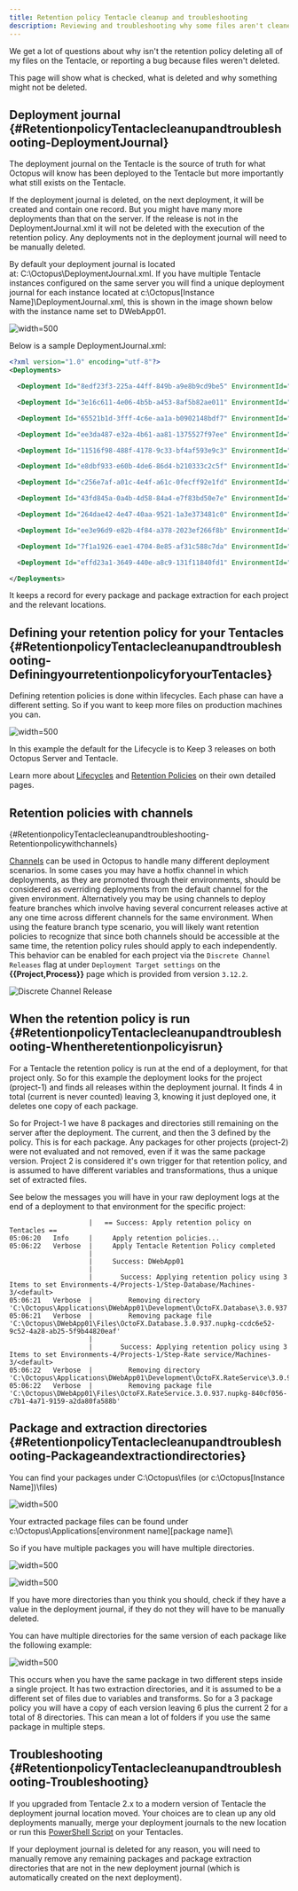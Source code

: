 ```yaml
---
title: Retention policy Tentacle cleanup and troubleshooting
description: Reviewing and troubleshooting why some files aren't cleaned up by Octopus retention policies.
---
```


We get a lot of questions about why isn't the retention policy deleting all of my files on the Tentacle, or reporting a bug because files weren't deleted.

This page will show what is checked, what is deleted and why something might not be deleted.

## Deployment journal {#RetentionpolicyTentaclecleanupandtroubleshooting-DeploymentJournal}

The deployment journal on the Tentacle is the source of truth for what Octopus will know has been deployed to the Tentacle but more importantly what still exists on the Tentacle.

If the deployment journal is deleted, on the next deployment, it will be created and contain one record. But you might have many more deployments than that on the server. If the release is not in the DeploymentJournal.xml it will not be deleted with the execution of the retention policy. Any deployments not in the deployment journal will need to be manually deleted.

By default your deployment journal is located at: C:\Octopus\DeploymentJournal.xml. If you have multiple Tentacle instances configured on the same server you will find a unique deployment journal for each instance located at c:\Octopus\[Instance Name]\DeploymentJournal.xml, this is shown in the image shown below with the instance name set to DWebApp01.

![](images/3278384.png "width=500")

Below is a sample DeploymentJournal.xml:

```xml
<?xml version="1.0" encoding="utf-8"?>
<Deployments>

  <Deployment Id="8edf23f3-225a-44ff-849b-a9e8b9cd9be5" EnvironmentId="Environments-4" ProjectId="Projects-1" PackageId="OctoFX.Database" PackageVersion="3.0.938" InstalledOn="2015-08-31 02:06:18" ExtractedFrom="C:\Octopus\DWebApp01\Files\OctoFX.Database.3.0.938.nupkg-7e3882e6-d08a-497b-a64a-dc9f14a48bf0" ExtractedTo="C:\Octopus\Applications\DWebApp01\Development\OctoFX.Database\3.0.938" RetentionPolicySet="Environments-4/Projects-1/Step-Database/Machines-3/&lt;default&gt;" CustomInstallationDirectory="C:\Octopus\Applications\DWebApp01\Development\OctoFX.Database\3.0.938" WasSuccessful="True" />

  <Deployment Id="3e16c611-4e06-4b5b-a453-8af5b82ae011" EnvironmentId="Environments-4" ProjectId="Projects-1" PackageId="OctoFX.RateService" PackageVersion="3.0.938" InstalledOn="2015-08-31 02:06:23" ExtractedFrom="C:\Octopus\DWebApp01\Files\OctoFX.RateService.3.0.938.nupkg-33168819-e693-4aa2-8a90-41a772990e98" ExtractedTo="C:\Octopus\Applications\DWebApp01\Development\OctoFX.RateService\3.0.938" RetentionPolicySet="Environments-4/Projects-1/Step-Rate service/Machines-3/&lt;default&gt;" CustomInstallationDirectory="C:\Octopus\Applications\DWebApp01\Development\OctoFX.RateService\3.0.938" WasSuccessful="True" />

  <Deployment Id="65521b1d-3fff-4c6e-aa1a-b0902148bdf7" EnvironmentId="Environments-4" ProjectId="Projects-2" PackageId="OctoFX.TradingWebsite" PackageVersion="3.0.938" InstalledOn="2015-08-31 02:06:42" ExtractedFrom="C:\Octopus\DWebApp01\Files\OctoFX.TradingWebsite.3.0.938.nupkg-76cbe5ea-2db2-4296-afa5-073acc4e2944" ExtractedTo="C:\Octopus\Applications\DWebApp01\Development\OctoFX.TradingWebsite\3.0.938" RetentionPolicySet="Environments-4/Projects-2/Step-Trading Website/Machines-3/&lt;default&gt;" CustomInstallationDirectory="C:\Websites\DWebApp01\TradingWebsite" WasSuccessful="True" />

  <Deployment Id="ee3da487-e32a-4b61-aa81-1375527f97ee" EnvironmentId="Environments-4" ProjectId="Projects-1" PackageId="OctoFX.Database" PackageVersion="3.0.939" InstalledOn="2015-08-31 03:06:04" ExtractedFrom="C:\Octopus\DWebApp01\Files\OctoFX.Database.3.0.939.nupkg-6558d7f1-9647-4790-9dcf-f72599a3e1f0" ExtractedTo="C:\Octopus\Applications\DWebApp01\Development\OctoFX.Database\3.0.939" RetentionPolicySet="Environments-4/Projects-1/Step-Database/Machines-3/&lt;default&gt;" CustomInstallationDirectory="C:\Octopus\Applications\DWebApp01\Development\OctoFX.Database\3.0.939" WasSuccessful="True" />

  <Deployment Id="11516f98-488f-4178-9c33-bf4af593e9c3" EnvironmentId="Environments-4" ProjectId="Projects-1" PackageId="OctoFX.RateService" PackageVersion="3.0.939" InstalledOn="2015-08-31 03:06:10" ExtractedFrom="C:\Octopus\DWebApp01\Files\OctoFX.RateService.3.0.939.nupkg-c631069c-2231-4abf-8eb8-402d5aba4e31" ExtractedTo="C:\Octopus\Applications\DWebApp01\Development\OctoFX.RateService\3.0.939" RetentionPolicySet="Environments-4/Projects-1/Step-Rate service/Machines-3/&lt;default&gt;" CustomInstallationDirectory="C:\Octopus\Applications\DWebApp01\Development\OctoFX.RateService\3.0.939" WasSuccessful="True" />

  <Deployment Id="e8dbf933-e60b-4de6-86d4-b210333c2c5f" EnvironmentId="Environments-4" ProjectId="Projects-2" PackageId="OctoFX.TradingWebsite" PackageVersion="3.0.939" InstalledOn="2015-08-31 03:06:28" ExtractedFrom="C:\Octopus\DWebApp01\Files\OctoFX.TradingWebsite.3.0.939.nupkg-9bc37a9b-d5de-4dc5-a994-bd2cba3de6ba" ExtractedTo="C:\Octopus\Applications\DWebApp01\Development\OctoFX.TradingWebsite\3.0.939" RetentionPolicySet="Environments-4/Projects-2/Step-Trading Website/Machines-3/&lt;default&gt;" CustomInstallationDirectory="C:\Websites\DWebApp01\TradingWebsite" WasSuccessful="True" />

  <Deployment Id="c256e7af-a01c-4e4f-a61c-0fecff92e1fd" EnvironmentId="Environments-4" ProjectId="Projects-1" PackageId="OctoFX.Database" PackageVersion="3.0.940" InstalledOn="2015-08-31 04:06:04" ExtractedFrom="C:\Octopus\DWebApp01\Files\OctoFX.Database.3.0.940.nupkg-8ac2b355-4eda-4688-89a2-a4b33e34f00a" ExtractedTo="C:\Octopus\Applications\DWebApp01\Development\OctoFX.Database\3.0.940" RetentionPolicySet="Environments-4/Projects-1/Step-Database/Machines-3/&lt;default&gt;" CustomInstallationDirectory="C:\Octopus\Applications\DWebApp01\Development\OctoFX.Database\3.0.940" WasSuccessful="True" />

  <Deployment Id="43fd845a-0a4b-4d58-84a4-e7f83bd50e7e" EnvironmentId="Environments-4" ProjectId="Projects-1" PackageId="OctoFX.RateService" PackageVersion="3.0.940" InstalledOn="2015-08-31 04:06:09" ExtractedFrom="C:\Octopus\DWebApp01\Files\OctoFX.RateService.3.0.940.nupkg-4ce208ff-19fe-4eb0-bbd1-2f45ce48dc10" ExtractedTo="C:\Octopus\Applications\DWebApp01\Development\OctoFX.RateService\3.0.940" RetentionPolicySet="Environments-4/Projects-1/Step-Rate service/Machines-3/&lt;default&gt;" CustomInstallationDirectory="C:\Octopus\Applications\DWebApp01\Development\OctoFX.RateService\3.0.940" WasSuccessful="True" />

  <Deployment Id="264dae42-4e47-40aa-9521-1a3e373481c0" EnvironmentId="Environments-4" ProjectId="Projects-2" PackageId="OctoFX.TradingWebsite" PackageVersion="3.0.940" InstalledOn="2015-08-31 04:06:29" ExtractedFrom="C:\Octopus\DWebApp01\Files\OctoFX.TradingWebsite.3.0.940.nupkg-8f5a7177-a6a9-439f-b8aa-d15f0c1fb13f" ExtractedTo="C:\Octopus\Applications\DWebApp01\Development\OctoFX.TradingWebsite\3.0.940" RetentionPolicySet="Environments-4/Projects-2/Step-Trading Website/Machines-3/&lt;default&gt;" CustomInstallationDirectory="C:\Websites\DWebApp01\TradingWebsite" WasSuccessful="True" />

  <Deployment Id="ee3e96d9-e82b-4f84-a378-2023ef266f8b" EnvironmentId="Environments-4" ProjectId="Projects-1" PackageId="OctoFX.Database" PackageVersion="3.0.941" InstalledOn="2015-08-31 05:06:14" ExtractedFrom="C:\Octopus\DWebApp01\Files\OctoFX.Database.3.0.941.nupkg-b2959e9a-05b2-478a-a499-9bcb6d778afe" ExtractedTo="C:\Octopus\Applications\DWebApp01\Development\OctoFX.Database\3.0.941" RetentionPolicySet="Environments-4/Projects-1/Step-Database/Machines-3/&lt;default&gt;" CustomInstallationDirectory="C:\Octopus\Applications\DWebApp01\Development\OctoFX.Database\3.0.941" WasSuccessful="True" />

  <Deployment Id="7f1a1926-eae1-4704-8e85-af31c588c7da" EnvironmentId="Environments-4" ProjectId="Projects-1" PackageId="OctoFX.RateService" PackageVersion="3.0.941" InstalledOn="2015-08-31 05:06:19" ExtractedFrom="C:\Octopus\DWebApp01\Files\OctoFX.RateService.3.0.941.nupkg-a1740fe7-c686-4a50-b4ff-784e783589f6" ExtractedTo="C:\Octopus\Applications\DWebApp01\Development\OctoFX.RateService\3.0.941" RetentionPolicySet="Environments-4/Projects-1/Step-Rate service/Machines-3/&lt;default&gt;" CustomInstallationDirectory="C:\Octopus\Applications\DWebApp01\Development\OctoFX.RateService\3.0.941" WasSuccessful="True" />

  <Deployment Id="effd23a1-3649-440e-a8c9-131f11840fd1" EnvironmentId="Environments-4" ProjectId="Projects-2" PackageId="OctoFX.TradingWebsite" PackageVersion="3.0.941" InstalledOn="2015-08-31 05:06:37" ExtractedFrom="C:\Octopus\DWebApp01\Files\OctoFX.TradingWebsite.3.0.941.nupkg-766ca566-0926-4114-ac11-942a4cb9382b" ExtractedTo="C:\Octopus\Applications\DWebApp01\Development\OctoFX.TradingWebsite\3.0.941" RetentionPolicySet="Environments-4/Projects-2/Step-Trading Website/Machines-3/&lt;default&gt;" CustomInstallationDirectory="C:\Websites\DWebApp01\TradingWebsite" WasSuccessful="True" />

</Deployments>
```

It keeps a record for every package and package extraction for each project and the relevant locations.

## Defining your retention policy for your Tentacles {#RetentionpolicyTentaclecleanupandtroubleshooting-DefiningyourretentionpolicyforyourTentacles}

Defining retention policies is done within lifecycles. Each phase can have a different setting. So if you want to keep more files on production machines you can.

![](images/default-lifecycle-retention-policy.png "width=500")

In this example the default for the Lifecycle is to Keep 3 releases on both Octopus Server and Tentacle.

Learn more about [Lifecycles](/docs/releases/lifecycles/index.md) and [Retention Policies](/docs/administration/retention-policies/index.md) on their own detailed pages.

## Retention policies with channels
{#RetentionpolicyTentaclecleanupandtroubleshooting-Retentionpolicywithchannels}

[Channels](/docs/releases/channels/index.md) can be used in Octopus to handle many different deployment scenarios. In some cases you may have a hotfix channel in which deployments, as they are promoted through their environments, should be considered as overriding deployments from the default channel for the given environment. Alternatively you may be using channels to deploy feature branches which involve having several concurrent releases active at any one time across different channels for the same environment. When using the feature branch type scenario, you will likely want retention policies to recognize that since both channels should be accessible at the same time, the retention policy rules should apply to each independently. This behavior can be enabled for each project via the `Discrete Channel Releases` flag at under `Deployment Target settings` on the **{{Project,Process}}** page which is provided from version `3.12.2`.

![Discrete Channel Release](images/discrete-channel-release.png "width=500")


## When the retention policy is run {#RetentionpolicyTentaclecleanupandtroubleshooting-Whentheretentionpolicyisrun}

For a Tentacle the retention policy is run at the end of a deployment, for that project only. So for this example the deployment looks for the project (project-1) and finds all releases within the deployment journal. It finds 4 in total (current is never counted) leaving 3, knowing it just deployed one, it deletes one copy of each package.

So for Project-1 we have 8 packages and directories still remaining on the server after the deployment. The current, and then the 3 defined by the policy. This is for each package. Any packages for other projects (project-2) were not evaluated and not removed, even if it was the same package version. Project 2 is considered it's own trigger for that retention policy, and is assumed to have different variables and transformations, thus a unique set of extracted files.

See below the messages you will have in your raw deployment logs at the end of a deployment to that environment for the specific project:

```text
                    |   == Success: Apply retention policy on Tentacles ==
05:06:20   Info     |     Apply retention policies...
05:06:22   Verbose  |     Apply Tentacle Retention Policy completed
                    |   
                    |     Success: DWebApp01
                    |     
                    |       Success: Applying retention policy using 3 Items to set Environments-4/Projects-1/Step-Database/Machines-3/<default>
05:06:21   Verbose  |         Removing directory 'C:\Octopus\Applications\DWebApp01\Development\OctoFX.Database\3.0.937'
05:06:21   Verbose  |         Removing package file 'C:\Octopus\DWebApp01\Files\OctoFX.Database.3.0.937.nupkg-ccdc6e52-9c52-4a28-ab25-5f9b44820eaf'
                    |       
                    |       Success: Applying retention policy using 3 Items to set Environments-4/Projects-1/Step-Rate service/Machines-3/<default>
05:06:22   Verbose  |         Removing directory 'C:\Octopus\Applications\DWebApp01\Development\OctoFX.RateService\3.0.937'
05:06:22   Verbose  |         Removing package file 'C:\Octopus\DWebApp01\Files\OctoFX.RateService.3.0.937.nupkg-840cf056-c7b1-4a71-9159-a2da80fa588b'

```

## Package and extraction directories {#RetentionpolicyTentaclecleanupandtroubleshooting-Packageandextractiondirectories}

You can find your packages under C:\Octopus\files (or c:\Octopus\[Instance Name])\files)

![](images/3278387.png "width=500")

Your extracted package files can be found under c:\Octopus\Applications\[environment name]\[package name]\

So if you have multiple packages you will have multiple directories.

![](images/3278389.png "width=500")

![](images/3278388.png "width=500")

If you have more directories than you think you should, check if they have a value in the deployment journal, if they do not they will have to be manually deleted.

You can have multiple directories for the same version of each package like the following example:

![](images/3278390.png "width=500")

This occurs when you have the same package in two different steps inside a single project. It has two extraction directories, and it is assumed to be a different set of files due to variables and transforms. So for a 3 package policy you will have a copy of each version leaving 6 plus the current 2 for a total of 8 directories. This can mean a lot of folders if you use the same package in multiple steps.

## Troubleshooting {#RetentionpolicyTentaclecleanupandtroubleshooting-Troubleshooting}

If you upgraded from Tentacle 2.x to a modern version of Tentacle the deployment journal location moved. Your choices are to clean up any old deployments manually, merge your deployment journals to the new location or run this [PowerShell Script](https://gist.github.com/vanessalove/dbc656b01df40939dcf8) on your Tentacles.

If your deployment journal is deleted for any reason, you will need to manually remove any remaining packages and package extraction directories that are not in the new deployment journal (which is automatically created on the next deployment).

